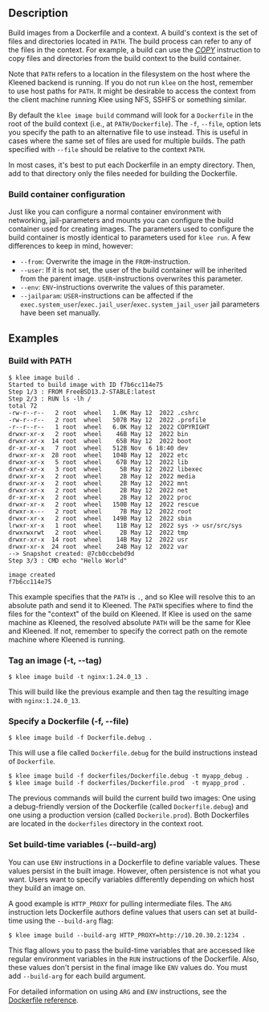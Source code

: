 ## Description
Build images from a Dockerfile and a context.
A build's context is the set of files and directories located in `PATH`.
The build process can refer to any of the files in the
context. For example, a build can use the [*COPY*](/reference/dockerfile/#copy)
instruction to copy files and directories from the build context to the build container.

Note that `PATH` refers to a location in the filesystem on the host where the Kleened
backend is running. If you do not run `klee` on the host, remember to use host paths
for `PATH`. It might be desirable to access the context from the client machine running
Klee using NFS, SSHFS or something similar.

By default the `klee image build` command will look for a `Dockerfile` in the root
of the build context (i.e., at `PATH/Dockerfile`).
The `-f`, `--file`, option lets you specify the path to an alternative file to use
instead.
This is useful in cases where the same set of files are used for multiple builds.
The path specified with `--file` should be relative to the context `PATH`.

In most cases, it's best to put each Dockerfile in an empty directory. Then,
add to that directory only the files needed for building the Dockerfile.

### Build container configuration

Just like you can configure a normal container environment with networking,
jail-parameters and mounts you can configure the build container used for
creating images. The parameters used to configure the build container is
mostly identical to parameters used for `klee run`. A few differences to keep in
mind, however:

- `--from`: Overwrite the image in the `FROM`-instruction.
- `--user`: If it is not set, the user of the build container will be inherited
  from the parent image. `USER`-instructions overwrites this parameter.
- `--env`: `ENV`-instructions overwrite the values of this parameter.
- `--jailparam`: `USER`-instructions can be affected if the
  `exec.system_user`/`exec.jail_user`/`exec.system_jail_user` jail parameters
  have been set manually.

## Examples
### Build with PATH

```console
$ klee image build .
Started to build image with ID f7b6cc114e75
Step 1/3 : FROM FreeBSD13.2-STABLE:latest
Step 2/3 : RUN ls -lh /
total 72
-rw-r--r--   2 root  wheel   1.0K May 12  2022 .cshrc
-rw-r--r--   2 root  wheel   507B May 12  2022 .profile
-r--r--r--   1 root  wheel   6.0K May 12  2022 COPYRIGHT
drwxr-xr-x   2 root  wheel    46B May 12  2022 bin
drwxr-xr-x  14 root  wheel    65B May 12  2022 boot
dr-xr-xr-x   7 root  wheel   512B Nov  6 18:40 dev
drwxr-xr-x  28 root  wheel   104B May 12  2022 etc
drwxr-xr-x   5 root  wheel    67B May 12  2022 lib
drwxr-xr-x   3 root  wheel     5B May 12  2022 libexec
drwxr-xr-x   2 root  wheel     2B May 12  2022 media
drwxr-xr-x   2 root  wheel     2B May 12  2022 mnt
drwxr-xr-x   2 root  wheel     2B May 12  2022 net
dr-xr-xr-x   2 root  wheel     2B May 12  2022 proc
drwxr-xr-x   2 root  wheel   150B May 12  2022 rescue
drwxr-x---   2 root  wheel     7B May 12  2022 root
drwxr-xr-x   2 root  wheel   149B May 12  2022 sbin
lrwxr-xr-x   1 root  wheel    11B May 12  2022 sys -> usr/src/sys
drwxrwxrwt   2 root  wheel     2B May 12  2022 tmp
drwxr-xr-x  14 root  wheel    14B May 12  2022 usr
drwxr-xr-x  24 root  wheel    24B May 12  2022 var
--> Snapshot created: @7cb0ccbebd9d
Step 3/3 : CMD echo "Hello World"

image created
f7b6cc114e75
```

This example specifies that the `PATH` is `.`, and so Klee will resolve this to an
absolute path and send it to Kleened. The `PATH` specifies
where to find the files for the "context" of the build on Kleened.
If Klee is used on the same machine as Kleened, the resolved absolute `PATH` will
be the same for Klee and Kleened. If not, remember to specify the correct path
on the remote machine where Kleened is running.

### Tag an image (-t, --tag)

```console
$ klee image build -t nginx:1.24.0_13 .
```

This will build like the previous example and then tag the resulting
image with `nginx:1.24.0_13`.

### Specify a Dockerfile (-f, --file)

```console
$ klee image build -f Dockerfile.debug .
```

This will use a file called `Dockerfile.debug` for the build instructions
instead of `Dockerfile`.

```console
$ klee image build -f dockerfiles/Dockerfile.debug -t myapp_debug .
$ klee image build -f dockerfiles/Dockerfile.prod  -t myapp_prod .
```

The previous commands will build the current build two images:
One using a debug-friendly version of the Dockerfile (called `Dockerfile.debug`)
and one using a production version (called `Dockerile.prod`). Both Dockerfiles
are located in the `dockerfiles` directory in the context root.

### Set build-time variables (--build-arg)

You can use `ENV` instructions in a Dockerfile to define variable
values. These values persist in the built image. However, often
persistence is not what you want. Users want to specify variables differently
depending on which host they build an image on.

A good example is `HTTP_PROXY` for pulling intermediate files.
The `ARG` instruction lets Dockerfile authors define values that users
can set at build-time using the  `--build-arg` flag:

```console
$ klee image build --build-arg HTTP_PROXY=http://10.20.30.2:1234 .
```

This flag allows you to pass the build-time variables that are
accessed like regular environment variables in the `RUN` instructions of the
Dockerfile. Also, these values don't persist in the final image
like `ENV` values do. You must add `--build-arg` for each build argument.

For detailed information on using `ARG` and `ENV` instructions, see the
[Dockerfile reference](/reference/dockerfile).
